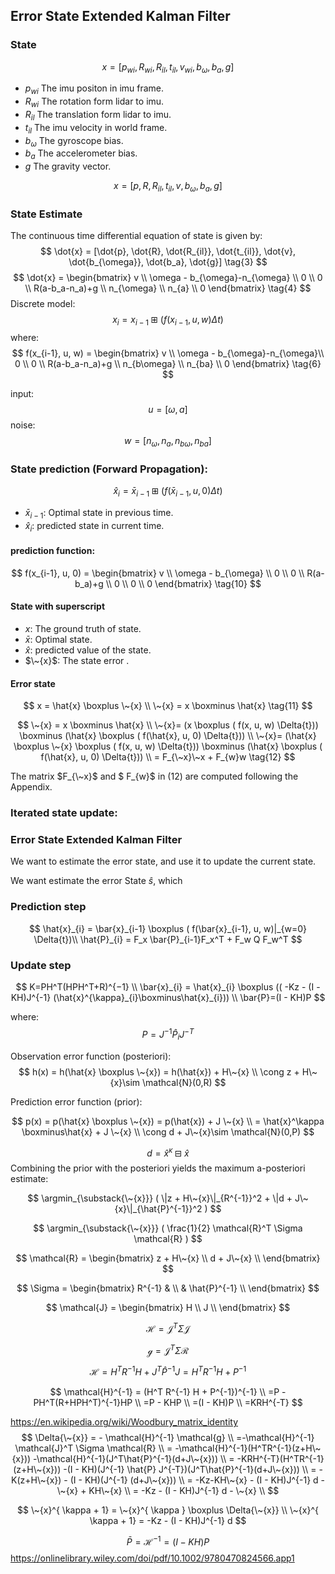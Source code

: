 ## Error State Extended Kalman Filter

### State
$$ 
x = [p_{wi}, R_{wi}, R_{il}, t_{il}, v_{wi}, b_{\omega}, b_a, g] \tag{1}
$$

* $p_{wi}$ The imu positon in imu frame.
* $R_{wi}$ The rotation form lidar to imu.
* $R_{il}$ The translation form lidar to imu.
* $t_{il}$ The imu velocity in world frame.
* $b_{\omega}$ The gyroscope bias.
* $b_a$ The accelerometer bias.
* $g$ The gravity vector.

$$ 
x = [p, R, R_{il}, t_{il}, v, b_{\omega}, b_a, g] \tag{2}
$$

### State Estimate
The continuous time differential equation of state is given by:
$$ 
\dot{x} = [\dot{p}, \dot{R}, \dot{R_{il}}, \dot{t_{il}}, \dot{v}, \dot{b_{\omega}}, \dot{b_a}, \dot{g}] \tag{3}
$$
$$ 
\dot{x} = 
\begin{bmatrix}
 v \\ 
\omega - b_{\omega}-n_{\omega} \\
 0 \\
 0 \\
 R(a-b_a-n_a)+g \\
 n_{\omega} \\
 n_{a} \\
 0
 \end{bmatrix} \tag{4}
$$
Discrete model:
$$ 
x_{i} = x_{i-1} \boxplus ( f(x_{i-1}, u, w) \Delta{t}) \tag{5}
$$
where:
$$ 
f(x_{i-1}, u, w) = 
\begin{bmatrix}
 v \\ 
\omega - b_{\omega}-n_{\omega}\\
 0 \\
 0 \\
 R(a-b_a-n_a)+g \\
 n_{b\omega} \\
 n_{ba} \\
 0
 \end{bmatrix} \tag{6}
$$

input:
$$
u=[\omega,a] \tag{7}
$$
noise:
$$
w=[n_{\omega},n_a,n_{b\omega},n_{ba}]  \tag{8}
$$

### State prediction (Forward Propagation):

$$
\hat{x}_{i} = \bar{x}_{i-1} \boxplus ( f(\bar{x}_{i-1}, u, 0) \Delta{t})
 \tag{9}
$$

* $\bar{x}_{i-1}$: Optimal state in previous time.
* $\hat{x}_{i}$: predicted state in current time.

#### prediction function:
$$ 
f(x_{i-1}, u, 0) = 
\begin{bmatrix}
 v \\ 
 \omega - b_{\omega} \\
 0 \\
 0 \\
 R(a-b_a)+g \\
 0 \\
 0 \\
 0
 \end{bmatrix} \tag{10}
$$


####  State with superscript

* $x$: The ground truth of state.
* $\bar{x}$: Optimal state.
* $\hat{x}$: predicted value of the state.
* $\~{x}$: The state error .

####  Error state

$$ 
x = \hat{x} \boxplus \~{x} \\
\~{x} = x \boxminus \hat{x} \tag{11}
$$

$$ 
\~{x} = x \boxminus \hat{x} \\
\~{x}= (x \boxplus ( f(x, u, w) \Delta{t})) 
\boxminus 
(\hat{x} \boxplus ( f(\hat{x}, u, 0) \Delta{t}))  \\
\~{x}= (\hat{x} \boxplus \~{x} \boxplus ( f(x, u, w) \Delta{t})) 
\boxminus 
(\hat{x} \boxplus ( f(\hat{x}, u, 0) \Delta{t})) \\
= F_{\~x}\~x + F_{w}w \tag{12}
$$

The matrix $F_{\~x}$ and $ F_{w}$ in (12) are computed following the Appendix.
### Iterated state update:

### Error State Extended Kalman Filter

We want to estimate the error state, and use it to update the current state.

We want estimate the error State $\hat{s}$, which  
### Prediction step
$$
\hat{x}_{i} = \bar{x}_{i-1} \boxplus ( f(\bar{x}_{i-1}, u, w)|_{w=0} \Delta{t})\\
\hat{P}_{i} = F_x \bar{P}_{i-1}F_x^T + F_w Q F_w^T
$$

### Update step
$$
K=PH^T(HPH^T+R)^{−1} \\
\bar{x}_{i} = \hat{x}_{i} \boxplus  (( -Kz - (I - KH)J^{-1} (\hat{x}^{\kappa}_{i}\boxminus\hat{x}_{i})) \\
\bar{P}=(I - KH)P
$$

where:
$$
P=J^{-1} \hat{P}_{i} J^{-T}
$$

Observation error function (posteriori):
$$
h(x) = h(\hat{x} \boxplus \~{x}) = h(\hat{x}) + H\~{x} \\
\cong z + H\~{x}\sim \mathcal{N}(0,R)
$$

Prediction error function  (prior):

$$
p(x) = p(\hat{x} \boxplus \~{x}) = p(\hat{x}) + J \~{x} \\
= \hat{x}^\kappa \boxminus\hat{x} + J \~{x} \\
\cong d + J\~{x}\sim \mathcal{N}(0,P)
$$

$$
d=\hat{x}^{\kappa}\boxminus\hat{x}
$$
Combining the prior with the posteriori yields the maximum a-posteriori estimate:

$$
\argmin_{\substack{\~{x}}} ( \|z + H\~{x}\|_{R^{-1}}^2 + \|d + J\~{x}\|_{\hat{P}^{-1}}^2  )
$$

$$
\argmin_{\substack{\~{x}}} ( \frac{1}{2} \mathcal{R}^T \Sigma \mathcal{R} )
$$


$$
\mathcal{R}  = 
\begin{bmatrix}
 z + H\~{x}       \\  
 d + J\~{x}       \\  
\end{bmatrix}
$$

$$
\Sigma  = 
\begin{bmatrix}
 R^{-1} &   \\  
 & \hat{P}^{-1}  \\  
\end{bmatrix} 
$$

$$
\mathcal{J} =
\begin{bmatrix}
 H \\  
 J \\  
\end{bmatrix} 
$$

$$
\mathcal{H} = \mathcal{J}^T \Sigma \mathcal{J} 
$$

$$
\mathcal{g} = \mathcal{J}^T \Sigma \mathcal{R} 
$$

$$
\mathcal{H} = H^T R^{-1} H + J^T \hat{P}^{-1} J
= H^T R^{-1} H + P^{-1}
$$

$$
\mathcal{H}^{-1} = (H^T R^{-1} H + P^{-1})^{-1} \\
=P - PH^T(R+HPH^T)^{-1}HP \\
=P - KHP \\
=(I - KH)P \\
=KRH^{-T}
$$

https://en.wikipedia.org/wiki/Woodbury_matrix_identity
$$
\Delta{\~{x}} = - \mathcal{H}^{-1} \mathcal{g} \\
=-\mathcal{H}^{-1} \mathcal{J}^T \Sigma \mathcal{R} \\
= -\mathcal{H}^{-1}(H^TR^{-1}(z+H\~{x})) -\mathcal{H}^{-1}(J^T\hat{P}^{-1}(d+J\~{x})) \\
= -KRH^{-T}(H^TR^{-1}(z+H\~{x})) -(I - KH)(J^{-1} \hat{P} J^{-T})(J^T\hat{P}^{-1}(d+J\~{x})) \\
= -K(z+H\~{x}) - (I - KH)(J^{-1} (d+J\~{x})) \\
= -Kz-KH\~{x} - (I - KH)J^{-1} d - \~{x} + KH\~{x} \\
= -Kz - (I - KH)J^{-1} d - \~{x} \\
$$

$$
\~{x}^{ \kappa + 1} = \~{x}^{ \kappa } \boxplus \Delta{\~{x}} \\
\~{x}^{ \kappa + 1} = -Kz - (I - KH)J^{-1} d
$$

$$
\bar{P}=\mathcal{H}^{-1}=(I - KH)P
$$
https://onlinelibrary.wiley.com/doi/pdf/10.1002/9780470824566.app1
